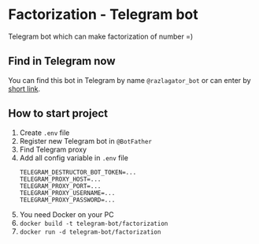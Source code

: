 # Factorization - Telegram bot

Telegram bot which can make factorization of number =)

## Find in Telegram now
You can find this bot in Telegram by name `@razlagator_bot` or can enter by [short link](https://tttttt.me/razlagator_bot).

## How to start project

1. Create `.env` file
2. Register new Telegram bot in `@BotFather`
3. Find Telegram proxy
4. Add all config variable in `.env` file
    ```dotenv
    TELEGRAM_DESTRUCTOR_BOT_TOKEN=...
    TELEGRAM_PROXY_HOST=...
    TELEGRAM_PROXY_PORT=...
    TELEGRAM_PROXY_USERNAME=...
    TELEGRAM_PROXY_PASSWORD=...
    ```
5. You need Docker on your PC
6. `docker build -t telegram-bot/factorization`
7. `docker run -d telegram-bot/factorization`